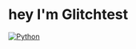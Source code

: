 # hey I'm Glitchtest

[![Python](https://img.shields.io/badge/python-3670A0?style=for-the-badge&logo=python&logoColor=ffdd54)](https://www.python.org/)
